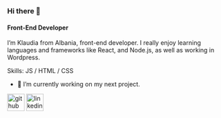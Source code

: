 ### Hi there 👋
#### Front-End Developer
I’m Klaudia from Albania, front-end developer. I really enjoy learning languages and frameworks like React, and Node.js, as well as working in Wordpress.

Skills: JS / HTML / CSS

- 🔭 I’m currently working on my next project. 


[<img src='https://cdn.jsdelivr.net/npm/simple-icons@3.0.1/icons/github.svg' alt='github' height='40'>](https://github.com/KlaudiaBelba)  [<img src='https://cdn.jsdelivr.net/npm/simple-icons@3.0.1/icons/linkedin.svg' alt='linkedin' height='40'>](https://www.linkedin.com/in/klaudia-belba/)  

